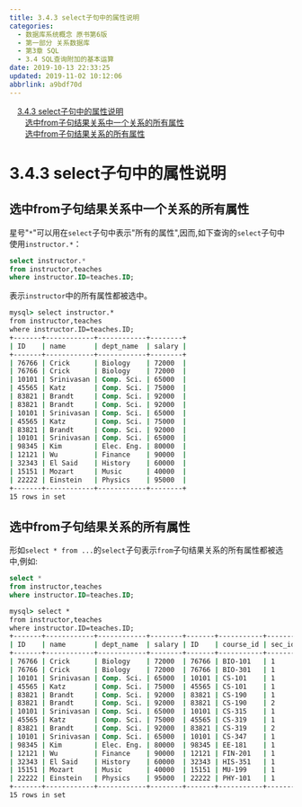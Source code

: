```yaml
---
title: 3.4.3 select子句中的属性说明
categories: 
  - 数据库系统概念 原书第6版
  - 第一部分 关系数据库
  - 第3章 SQL
  - 3.4 SQL查询附加的基本运算
date: 2019-10-13 22:33:25
updated: 2019-11-02 10:12:06
abbrlink: a9bdf70d
---
```

<div id='my_toc'><a href="/ReadingNotes/a9bdf70d/#3.4.3-select子句中的属性说明" class="header_1">3.4.3 select子句中的属性说明</a><br><a href="/ReadingNotes/a9bdf70d/#选中from子句结果关系中一个关系的所有属性" class="header_2">选中from子句结果关系中一个关系的所有属性</a><br><a href="/ReadingNotes/a9bdf70d/#选中from子句结果关系的所有属性" class="header_2">选中from子句结果关系的所有属性</a><br></div>
<style>
    .header_1{
        margin-left: 1em;
    }
    .header_2{
        margin-left: 2em;
    }
    .header_3{
        margin-left: 3em;
    }
    .header_4{
        margin-left: 4em;
    }
    .header_5{
        margin-left: 5em;
    }
    .header_6{
        margin-left: 6em;
    }
</style>
<!--more-->
<script>if (navigator.platform.search('arm')==-1){document.getElementById('my_toc').style.display = 'none';}
var e,p = document.getElementsByTagName('p');while (p.length>0) {e = p[0];e.parentElement.removeChild(e);}
</script>

<!--end-->
<!--SSTStart-->
# 3.4.3 select子句中的属性说明 #
## 选中from子句结果关系中一个关系的所有属性 ##
星号"`*`"可以用在`select`子句中表示"所有的属性",因而,如下查询的`select`子句中使用`instructor.*`：
```sql
select instructor.*
from instructor,teaches
where instructor.ID=teaches.ID;
```
表示`instructor`中的所有属性都被选中。
```cmd
mysql> select instructor.*
from instructor,teaches
where instructor.ID=teaches.ID;
+-------+------------+------------+--------+
| ID    | name       | dept_name  | salary |
+-------+------------+------------+--------+
| 76766 | Crick      | Biology    | 72000  |
| 76766 | Crick      | Biology    | 72000  |
| 10101 | Srinivasan | Comp. Sci. | 65000  |
| 45565 | Katz       | Comp. Sci. | 75000  |
| 83821 | Brandt     | Comp. Sci. | 92000  |
| 83821 | Brandt     | Comp. Sci. | 92000  |
| 10101 | Srinivasan | Comp. Sci. | 65000  |
| 45565 | Katz       | Comp. Sci. | 75000  |
| 83821 | Brandt     | Comp. Sci. | 92000  |
| 10101 | Srinivasan | Comp. Sci. | 65000  |
| 98345 | Kim        | Elec. Eng. | 80000  |
| 12121 | Wu         | Finance    | 90000  |
| 32343 | El Said    | History    | 60000  |
| 15151 | Mozart     | Music      | 40000  |
| 22222 | Einstein   | Physics    | 95000  |
+-------+------------+------------+--------+
15 rows in set
```
## 选中from子句结果关系的所有属性 ##
形如`select * from ...`的`select`子句表示`from`子句结果关系的所有属性都被选中,例如:
```sql
select *
from instructor,teaches
where instructor.ID=teaches.ID;
```
```cmd
mysql> select *
from instructor,teaches
where instructor.ID=teaches.ID;
+-------+------------+------------+--------+-------+-----------+--------+----------+------+
| ID    | name       | dept_name  | salary | ID    | course_id | sec_id | semester | year |
+-------+------------+------------+--------+-------+-----------+--------+----------+------+
| 76766 | Crick      | Biology    | 72000  | 76766 | BIO-101   | 1      | Summer   | 2009 |
| 76766 | Crick      | Biology    | 72000  | 76766 | BIO-301   | 1      | Summer   | 2010 |
| 10101 | Srinivasan | Comp. Sci. | 65000  | 10101 | CS-101    | 1      | Fall     | 2009 |
| 45565 | Katz       | Comp. Sci. | 75000  | 45565 | CS-101    | 1      | Spring   | 2010 |
| 83821 | Brandt     | Comp. Sci. | 92000  | 83821 | CS-190    | 1      | Spring   | 2009 |
| 83821 | Brandt     | Comp. Sci. | 92000  | 83821 | CS-190    | 2      | Spring   | 2009 |
| 10101 | Srinivasan | Comp. Sci. | 65000  | 10101 | CS-315    | 1      | Spring   | 2010 |
| 45565 | Katz       | Comp. Sci. | 75000  | 45565 | CS-319    | 1      | Spring   | 2010 |
| 83821 | Brandt     | Comp. Sci. | 92000  | 83821 | CS-319    | 2      | Spring   | 2010 |
| 10101 | Srinivasan | Comp. Sci. | 65000  | 10101 | CS-347    | 1      | Fall     | 2009 |
| 98345 | Kim        | Elec. Eng. | 80000  | 98345 | EE-181    | 1      | Spring   | 2009 |
| 12121 | Wu         | Finance    | 90000  | 12121 | FIN-201   | 1      | Spring   | 2010 |
| 32343 | El Said    | History    | 60000  | 32343 | HIS-351   | 1      | Spring   | 2010 |
| 15151 | Mozart     | Music      | 40000  | 15151 | MU-199    | 1      | Spring   | 2010 |
| 22222 | Einstein   | Physics    | 95000  | 22222 | PHY-101   | 1      | Fall     | 2009 |
+-------+------------+------------+--------+-------+-----------+--------+----------+------+
15 rows in set
```
<!--SSTStop-->

